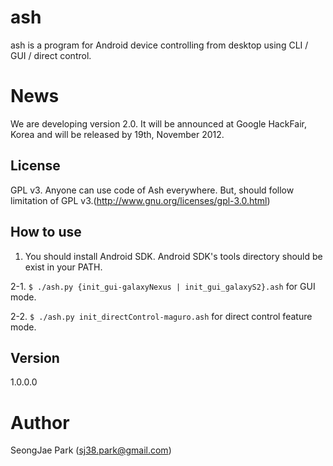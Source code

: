 # ash
 ash is a program for Android device controlling from desktop using CLI / GUI / direct control.

# News
We are developing version 2.0.
It will be announced at Google HackFair, Korea and will be released by 19th, November 2012.

## License
GPL v3.
Anyone can use code of Ash everywhere. But, should follow limitation of GPL v3.(http://www.gnu.org/licenses/gpl-3.0.html)


## How to use
1. You should install Android SDK. Android SDK's tools directory should be exist in your PATH.

2-1. `$ ./ash.py {init_gui-galaxyNexus | init_gui_galaxyS2}.ash` for GUI mode.

2-2. `$ ./ash.py init_directControl-maguro.ash` for direct control feature mode.


## Version
1.0.0.0

# Author
SeongJae Park (sj38.park@gmail.com)
